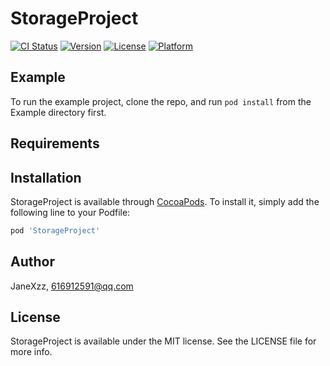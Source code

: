 # StorageProject

[![CI Status](https://img.shields.io/travis/JaneXzz/StorageProject.svg?style=flat)](https://travis-ci.org/JaneXzz/StorageProject)
[![Version](https://img.shields.io/cocoapods/v/StorageProject.svg?style=flat)](https://cocoapods.org/pods/StorageProject)
[![License](https://img.shields.io/cocoapods/l/StorageProject.svg?style=flat)](https://cocoapods.org/pods/StorageProject)
[![Platform](https://img.shields.io/cocoapods/p/StorageProject.svg?style=flat)](https://cocoapods.org/pods/StorageProject)

## Example

To run the example project, clone the repo, and run `pod install` from the Example directory first.

## Requirements

## Installation

StorageProject is available through [CocoaPods](https://cocoapods.org). To install
it, simply add the following line to your Podfile:

```ruby
pod 'StorageProject'
```

## Author

JaneXzz, 616912591@qq.com

## License

StorageProject is available under the MIT license. See the LICENSE file for more info.
